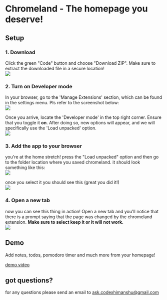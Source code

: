 # Chromeland - The homepage you deserve!

## Setup

### 1. Download
Click the green "Code" button and choose "Download ZIP". Make sure to extract the downloaded file in a secure location! <br>
![](https://github.com/gabbar-singhh/chromeland-extension/assets/110885026/d78a9718-ed55-4d83-ba27-5f6a05c02ae9)

### 2. Turn on Developer mode
In your browser, go to the 'Manage Extensions' section, which can be found in the settings menu. Pls refer to the screenshot below: <br>
![](https://github.com/gabbar-singhh/chromeland-extension/assets/110885026/de6fc508-d10b-463d-8752-265d0a8057df)

Once you arrive, locate the 'Developer mode' in the top right corner. Ensure that you toggle it **on**. After doing so, new options will appear, and we will specifically use the 'Load unpacked' option.<br>
![](https://github.com/gabbar-singhh/chromeland-extension/assets/110885026/25e541e0-847c-4154-9f7b-c793b90d8180)

### 3. Add the app to your browser
you're at the home stretch! press the "Load unpacked" option and then go to the folder location where you saved chromeland. it should look something like this:<br>
![](https://github.com/gabbar-singhh/chromeland-extension/assets/110885026/67bdfb07-c97d-4c25-a048-423a33e212c4)

once you select it you should see this (great you did it!)<br>
![](https://github.com/gabbar-singhh/chromeland-extension/assets/110885026/c5f3e587-283f-4bf5-855b-c45e9058805e)

### 4. Open a new tab
now you can see this thing in action! Open a new tab and you'll notice that there is a prompt saying that the page was changed by the chromeland extension. **Make sure to select keep it or it will not work.**<br>
![](https://github.com/gabbar-singhh/chromeland-extension/assets/110885026/3895fdfc-6df0-4120-b65a-83864b3b06a4)

## Demo

Add notes, todos, pomodoro timer and much more from your homepage!

[demo video](https://github.com/gabbar-singhh/chromeland-extension/assets/110885026/d1361852-4fce-4849-9761-03899c708a71)

## got questions?
for any questions please send an email to ask.codexhimanshu@gmail.com
